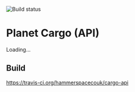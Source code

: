 ![Build status](https://travis-ci.org/hammerspacecouk/php-pure-helpers.svg?branch=master)

# Planet Cargo (API)

Loading...

## Build
https://travis-ci.org/hammerspacecouk/cargo-api
